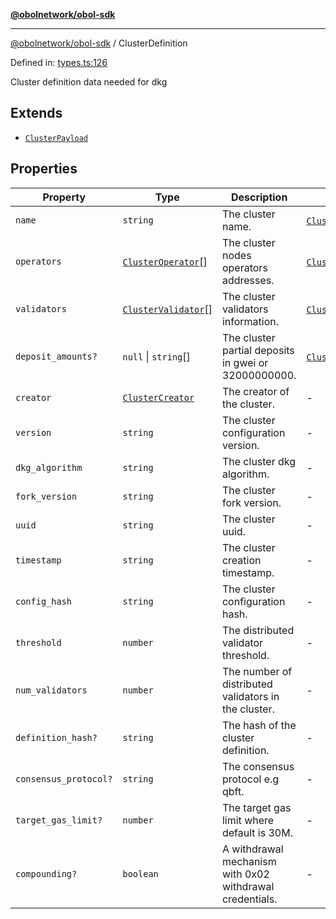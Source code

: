 [**@obolnetwork/obol-sdk**](../index.md)

***

[@obolnetwork/obol-sdk](../index.md) / ClusterDefinition

Defined in: [types.ts:126](https://github.com/ObolNetwork/obol-sdk/blob/e7fc737767265d3063c4e96d045f725fadd20e1e/src/types.ts#L126)

Cluster definition data needed for dkg

## Extends

- [`ClusterPayload`](../type-aliases/ClusterPayload.md)

## Properties

| Property | Type | Description | Inherited from | Defined in |
| ------ | ------ | ------ | ------ | ------ |
| <a id="name"></a> `name` | `string` | The cluster name. | [`ClusterPayload`](../type-aliases/ClusterPayload.md).[`name`](../type-aliases/ClusterPayload.md#name) | [types.ts:111](https://github.com/ObolNetwork/obol-sdk/blob/e7fc737767265d3063c4e96d045f725fadd20e1e/src/types.ts#L111) |
| <a id="operators"></a> `operators` | [`ClusterOperator`](../type-aliases/ClusterOperator.md)[] | The cluster nodes operators addresses. | [`ClusterPayload`](../type-aliases/ClusterPayload.md).[`operators`](../type-aliases/ClusterPayload.md#operators) | [types.ts:114](https://github.com/ObolNetwork/obol-sdk/blob/e7fc737767265d3063c4e96d045f725fadd20e1e/src/types.ts#L114) |
| <a id="validators"></a> `validators` | [`ClusterValidator`](../type-aliases/ClusterValidator.md)[] | The cluster validators information. | [`ClusterPayload`](../type-aliases/ClusterPayload.md).[`validators`](../type-aliases/ClusterPayload.md#validators) | [types.ts:117](https://github.com/ObolNetwork/obol-sdk/blob/e7fc737767265d3063c4e96d045f725fadd20e1e/src/types.ts#L117) |
| <a id="deposit_amounts"></a> `deposit_amounts?` | `null` \| `string`[] | The cluster partial deposits in gwei or 32000000000. | [`ClusterPayload`](../type-aliases/ClusterPayload.md).[`deposit_amounts`](../type-aliases/ClusterPayload.md#deposit_amounts) | [types.ts:120](https://github.com/ObolNetwork/obol-sdk/blob/e7fc737767265d3063c4e96d045f725fadd20e1e/src/types.ts#L120) |
| <a id="creator"></a> `creator` | [`ClusterCreator`](../type-aliases/ClusterCreator.md) | The creator of the cluster. | - | [types.ts:128](https://github.com/ObolNetwork/obol-sdk/blob/e7fc737767265d3063c4e96d045f725fadd20e1e/src/types.ts#L128) |
| <a id="version"></a> `version` | `string` | The cluster configuration version. | - | [types.ts:131](https://github.com/ObolNetwork/obol-sdk/blob/e7fc737767265d3063c4e96d045f725fadd20e1e/src/types.ts#L131) |
| <a id="dkg_algorithm"></a> `dkg_algorithm` | `string` | The cluster dkg algorithm. | - | [types.ts:134](https://github.com/ObolNetwork/obol-sdk/blob/e7fc737767265d3063c4e96d045f725fadd20e1e/src/types.ts#L134) |
| <a id="fork_version"></a> `fork_version` | `string` | The cluster fork version. | - | [types.ts:137](https://github.com/ObolNetwork/obol-sdk/blob/e7fc737767265d3063c4e96d045f725fadd20e1e/src/types.ts#L137) |
| <a id="uuid"></a> `uuid` | `string` | The cluster uuid. | - | [types.ts:140](https://github.com/ObolNetwork/obol-sdk/blob/e7fc737767265d3063c4e96d045f725fadd20e1e/src/types.ts#L140) |
| <a id="timestamp"></a> `timestamp` | `string` | The cluster creation timestamp. | - | [types.ts:143](https://github.com/ObolNetwork/obol-sdk/blob/e7fc737767265d3063c4e96d045f725fadd20e1e/src/types.ts#L143) |
| <a id="config_hash"></a> `config_hash` | `string` | The cluster configuration hash. | - | [types.ts:146](https://github.com/ObolNetwork/obol-sdk/blob/e7fc737767265d3063c4e96d045f725fadd20e1e/src/types.ts#L146) |
| <a id="threshold"></a> `threshold` | `number` | The distributed validator threshold. | - | [types.ts:149](https://github.com/ObolNetwork/obol-sdk/blob/e7fc737767265d3063c4e96d045f725fadd20e1e/src/types.ts#L149) |
| <a id="num_validators"></a> `num_validators` | `number` | The number of distributed validators in the cluster. | - | [types.ts:152](https://github.com/ObolNetwork/obol-sdk/blob/e7fc737767265d3063c4e96d045f725fadd20e1e/src/types.ts#L152) |
| <a id="definition_hash"></a> `definition_hash?` | `string` | The hash of the cluster definition. | - | [types.ts:155](https://github.com/ObolNetwork/obol-sdk/blob/e7fc737767265d3063c4e96d045f725fadd20e1e/src/types.ts#L155) |
| <a id="consensus_protocol"></a> `consensus_protocol?` | `string` | The consensus protocol e.g qbft. | - | [types.ts:158](https://github.com/ObolNetwork/obol-sdk/blob/e7fc737767265d3063c4e96d045f725fadd20e1e/src/types.ts#L158) |
| <a id="target_gas_limit"></a> `target_gas_limit?` | `number` | The target gas limit where default is 30M. | - | [types.ts:161](https://github.com/ObolNetwork/obol-sdk/blob/e7fc737767265d3063c4e96d045f725fadd20e1e/src/types.ts#L161) |
| <a id="compounding"></a> `compounding?` | `boolean` | A withdrawal mechanism with 0x02 withdrawal credentials. | - | [types.ts:164](https://github.com/ObolNetwork/obol-sdk/blob/e7fc737767265d3063c4e96d045f725fadd20e1e/src/types.ts#L164) |

